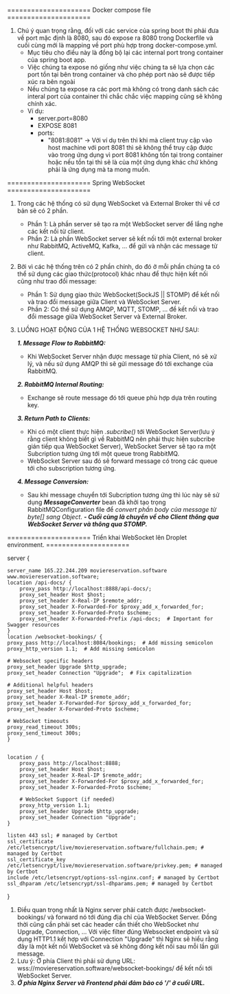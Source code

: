 ===================== Docker compose file =====================

1. Chú ý quan trọng rằng, đối với các service của spring boot thì phải đưa về port mặc định là 8080, sau đó expose ra
   8080 trong Dockerfile và cuối cùng mới là mapping về port phù hợp trong docker-compose.yml.
    - Mục tiêu cho điều này là đồng bộ lại các internal port trong container của spring boot app.
    - Việc chúng ta expose nó giống như việc chúng ta sẽ lựa chọn các port tồn tại bên trong container và cho phép port
      nào sẽ được tiếp xúc ra bên ngoài
    - Nếu chúng ta expose ra các port mà không có trong danh sách các interal port của container thì chắc chắc việc
      mapping cũng sẽ không chính xác.
    - Ví dụ:
        - server.port=8080
        - EXPOSE 8081
        - ports:
            - "8081:8081"
              -> Với ví dụ trên thì khi mà client truy cập vào host machine với port 8081 thì sẽ không thể truy cập được
              vào trong ứng dụng vì port 8081 không tồn tại trong container hoặc nếu tồn tại thì sẽ là của một ứng dụng
              khác chứ không phải là ứng dụng mà ta mong muốn.

===================== Spring WebSocket =====================

1. Trong các hệ thống có sử dụng WebSocket và External Broker thì về cơ bản sẽ có 2 phần.
    - Phần 1: Là phần server sẽ tạo ra một WebSocket server để lắng nghe các kết nối từ client.
    - Phần 2: Là phần WebSocket server sẽ kết nối tới một external broker như RabbitMQ, ActiveMQ, Kafka, ... để gửi và
      nhận các message từ client.
2. Bởi vì các hệ thống trên có 2 phần chính, do đó ở mỗi phần chúng ta có thể sử dụng các giao thức(protocol) khác nhau
   để thực hiện kết nối cũng như trao đổi message:
    - Phần 1: Sử dụng giao thức WebSocket(SockJS || STOMP) để kết nối và trao đổi message giữa Client và WebSocket
      Server.
    - Phần 2: Có thể sử dụng AMQP, MQTT, STOMP, ... để kết nối và trao đổi message giữa WebSocket Server và External
      Broker.
3. LUỒNG HOẠT ĐỘNG CỦA 1 HỆ THỐNG WEBSOCKET NHƯ SAU:

   _**1. Message Flow to RabbitMQ:**_
    - Khi WebSocket Server nhận được message từ phía Client, nó sẽ xử lý, và nếu sử dụng AMQP thì sẽ gửi message đó tới
      exchange của RabbitMQ.

   _**2. RabbitMQ Internal Routing:**_
    - Exchange sẽ route message đó tới queue phù hợp dựa trên routing key.

   _**3. Return Path to Clients:**_
    - Khi có một client thực hiện _.subcribe()_ tới WebSocket Server(lưu ý rằng client không biết gì về RabbitMQ nên
      phải thực hiện subcribe gián tiếp qua WebSocket Server), WebSocket Server sẽ tạo ra một Subcription tương ứng tới
      một queue trong RabbitMQ.
    - WebSocket Server sau đó sẽ forward message có trong các queue tới cho subscription tương ứng.

   _**4. Message Conversion:**_
    - Sau khi message chuyển tới Subcription tương ứng thì lúc này sẽ sử dụng _**MessageConverter**_ bean đã khởi tạo
      trọng RabbitMQConfiguration file để _convert phần body của message từ byte[] sang Object_.
      _**- Cuối cùng là chuyển về cho Client thông qua WebSocket Server và thông qua STOMP.**_

===================== Triển khai WebSocket lên Droplet environment. =====================

server {

    server_name 165.22.244.209 moviereservation.software www.moviereservation.software; 
    location /api-docs/ {
        proxy_pass http://localhost:8888/api-docs/;
        proxy_set_header Host $host;
        proxy_set_header X-Real-IP $remote_addr;
        proxy_set_header X-Forwarded-For $proxy_add_x_forwarded_for;
        proxy_set_header X-Forwarded-Proto $scheme;
        proxy_set_header X-Forwarded-Prefix /api-docs;  # Important for Swagger resources
    }
    location /websocket-bookings/ {
    proxy_pass http://localhost:8084/bookings;  # Add missing semicolon
    proxy_http_version 1.1;  # Add missing semicolon

    # Websocket specific headers
    proxy_set_header Upgrade $http_upgrade;
    proxy_set_header Connection "Upgrade";  # Fix capitalization

    # Additional helpful headers
    proxy_set_header Host $host;
    proxy_set_header X-Real-IP $remote_addr;
    proxy_set_header X-Forwarded-For $proxy_add_x_forwarded_for;
    proxy_set_header X-Forwarded-Proto $scheme;

    # WebSocket timeouts
    proxy_read_timeout 300s;
    proxy_send_timeout 300s;
    }


    location / {
        proxy_pass http://localhost:8888;
        proxy_set_header Host $host;
        proxy_set_header X-Real-IP $remote_addr;
        proxy_set_header X-Forwarded-For $proxy_add_x_forwarded_for;
        proxy_set_header X-Forwarded-Proto $scheme;

        # WebSocket Support (if needed)
        proxy_http_version 1.1;
        proxy_set_header Upgrade $http_upgrade;
        proxy_set_header Connection "Upgrade";
    }

    listen 443 ssl; # managed by Certbot
    ssl_certificate /etc/letsencrypt/live/moviereservation.software/fullchain.pem; # managed by Certbot
    ssl_certificate_key /etc/letsencrypt/live/moviereservation.software/privkey.pem; # managed by Certbot
    include /etc/letsencrypt/options-ssl-nginx.conf; # managed by Certbot
    ssl_dhparam /etc/letsencrypt/ssl-dhparams.pem; # managed by Certbot
}

1. Điều quan trọng nhất là Nginx server phải catch được /websocket-bookings/ và forward nó tới đúng địa chỉ của WebSocket Server. Đồng thời cũng cần phải set các header cần thiết cho WebSocket như Upgrade, Connection, ... Với việc filter đúng Websocket endpoint và sử dụng HTTP1.1 kết hợp với Connection "Upgrade" thì Nginx sẽ hiểu rằng đây là một kết nối WebSocket và sẽ không đóng kết nối sau mỗi lần gửi message.
2. Lưu ý: Ở phía Client thì phải sử dụng URL: wss://moviereservation.software/websocket-bookings/ để kết nối tới
   WebSocket Server.
3. _**Ở phía Nginx Server và Frontend phải đảm bảo có '/' ở cuối URL.**_
